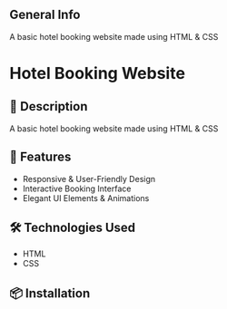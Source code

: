 ## General Info
A basic hotel booking website made using HTML & CSS

# Hotel Booking Website

## 📝 Description

A basic hotel booking website made using HTML & CSS

## 🚀 Features

- Responsive & User-Friendly Design
- Interactive Booking Interface
- Elegant UI Elements & Animations

## 🛠️ Technologies Used

- HTML
- CSS

## 📦 Installation
